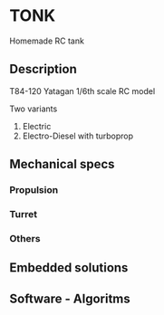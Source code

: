 # TONK
Homemade RC tank

## Description 

T84-120 Yatagan 
1/6th scale RC model

Two variants 
1) Electric
2) Electro-Diesel with turboprop

## Mechanical specs

### Propulsion



### Turret

### Others

## Embedded solutions 

## Software - Algoritms


